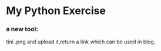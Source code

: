 # My Python Exercise

### a new tool:
tini .png and upload it,return a link which can be used in blog.
